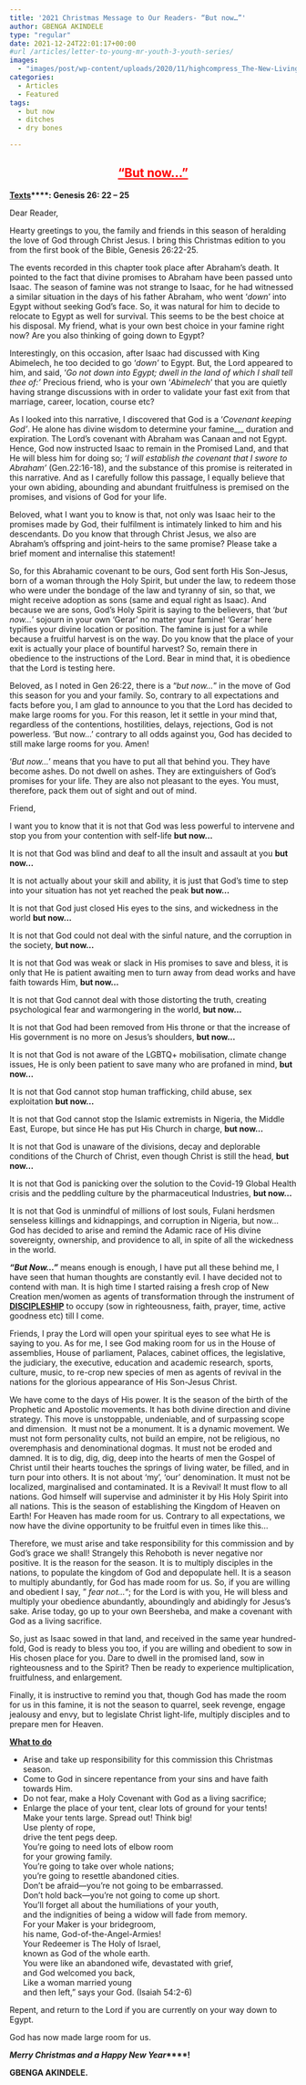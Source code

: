 ```yaml
---
title: '2021 Christmas Message to Our Readers- “But now…”'
author: GBENGA AKINDELE
type: "regular"
date: 2021-12-24T22:01:17+00:00
#url /articles/letter-to-young-mr-youth-3-youth-series/
images: 
  - "images/post/wp-content/uploads/2020/11/highcompress_The-New-Living-Way-Community-Website-Blog-Image-Template-500-x-500-30.jpg"
categories:
  - Articles
  - Featured
tags:
  - but now
  - ditches
  - dry bones

---
```

<h2 style="text-align: center;">
  <span style="color: #ff0000;"><strong><u>“But now…”</u></strong></span>
</h2>

**<u>Texts</u>****: Genesis 26: 22 – 25**

Dear Reader,

Hearty greetings to you, the family and friends in this season of heralding the love of God through Christ Jesus. I bring this Christmas edition to you from the first book of the Bible, Genesis 26:22-25.

The events recorded in this chapter took place after Abraham’s death. It pointed to the fact that divine promises to Abraham have been passed unto Isaac. The season of famine was not strange to Isaac, for he had witnessed a similar situation in the days of his father Abraham, who went ‘_down_’ into Egypt without seeking God’s face. So, it was natural for him to decide to relocate to Egypt as well for survival. This seems to be the best choice at his disposal. My friend, what is your own best choice in your famine right now? Are you also thinking of going down to Egypt?

Interestingly, on this occasion, after Isaac had discussed with King Abimelech, he too decided to go ‘_down’_ to Egypt. But, the Lord appeared to him, and said, ‘_Go not down into Egypt; dwell in the land of which I shall tell thee of:’_ Precious friend, who is your own ‘_Abimelech_’ that you are quietly having strange discussions with in order to validate your fast exit from that marriage, career, location, course etc?

As I looked into this narrative, I discovered that God is a ‘_Covenant keeping God’_. He alone has divine wisdom to determine your famine_,_ duration and expiration. The Lord’s covenant with Abraham was Canaan and not Egypt. Hence, God now instructed Isaac to remain in the Promised Land, and that He will bless him for doing so; ‘_I will establish the covenant that I swore to Abraham’_ (Gen.22:16-18), and the substance of this promise is reiterated in this narrative. And as I carefully follow this passage, I equally believe that your own abiding, abounding and abundant fruitfulness is premised on the promises, and visions of God for your life.

Beloved, what I want you to know is that, not only was Isaac heir to the promises made by God, their fulfilment is intimately linked to him and his descendants. Do you know that through Christ Jesus, we also are Abraham’s offspring and joint-heirs to the same promise? Please take a brief moment and internalise this statement!

So, for this Abrahamic covenant to be ours, God sent forth His Son-Jesus, born of a woman through the Holy Spirit, but under the law, to redeem those who were under the bondage of the law and tyranny of sin, so that, we might receive adoption as sons (same and equal right as Isaac). And because we are sons, God’s Holy Spirit is saying to the believers, that ‘_but now…_’ sojourn in your own ‘Gerar’ no matter your famine! ‘Gerar’ here typifies your divine location or position. The famine is just for a while because a fruitful harvest is on the way. Do you know that the place of your exit is actually your place of bountiful harvest? So, remain there in obedience to the instructions of the Lord. Bear in mind that, it is obedience that the Lord is testing here.

Beloved, as I noted in Gen 26:22, there is a “_but now…_” in the move of God this season for you and your family. So, contrary to all expectations and facts before you, I am glad to announce to you that the Lord has decided to make large rooms for you. For this reason, let it settle in your mind that, regardless of the contentions, hostilities, delays, rejections, God is not powerless. ‘But now…’ contrary to all odds against you, God has decided to still make large rooms for you. Amen!

‘_But now…_’ means that you have to put all that behind you. They have become ashes. Do not dwell on ashes. They are extinguishers of God’s promises for your life. They are also not pleasant to the eyes. You must, therefore, pack them out of sight and out of mind.

Friend,

I want you to know that it is not that God was less powerful to intervene and stop you from your contention with self-life **but now&#8230;**

It is not that God was blind and deaf to all the insult and assault at you **but now&#8230;**

It is not actually about your skill and ability, it is just that God&#8217;s time to step into your situation has not yet reached the peak **but now&#8230;**

It is not that God just closed His eyes to the sins, and wickedness in the world **but now&#8230;**

It is not that God could not deal with the sinful nature, and the corruption in the society, **but now&#8230;**

It is not that God was weak or slack in His promises to save and bless, it is only that He is patient awaiting men to turn away from dead works and have faith towards Him, **but now&#8230;**

It is not that God cannot deal with those distorting the truth, creating psychological fear and warmongering in the world, **but now&#8230;**

It is not that God had been removed from His throne or that the increase of His government is no more on Jesus&#8217;s shoulders, **but now&#8230;**

It is not that God is not aware of the LGBTQ+ mobilisation, climate change issues, He is only been patient to save many who are profaned in mind, **but now&#8230;**

It is not that God cannot stop human trafficking, child abuse, sex exploitation **but now&#8230;**

It is not that God cannot stop the Islamic extremists in Nigeria, the Middle East, Europe, but since He has put His Church in charge, **but now&#8230;**

It is not that God is unaware of the divisions, decay and deplorable conditions of the Church of Christ, even though Christ is still the head, **but now&#8230;**

It is not that God is panicking over the solution to the Covid-19 Global Health crisis and the peddling culture by the pharmaceutical Industries, **but now&#8230;**

It is not that God is unmindful of millions of lost souls, Fulani herdsmen senseless killings and kidnappings, and corruption in Nigeria, but now&#8230; God has decided to arise and remind the Adamic race of His divine sovereignty, ownership, and providence to all, in spite of all the wickedness in the world.

**_“But Now…”_** means enough is enough, I have put all these behind me, I have seen that human thoughts are constantly evil. I have decided not to contend with man. It is high time I started raising a fresh crop of New Creation men/women as agents of transformation through the instrument of **<u>DISCIPLESHIP</u>** to occupy (sow in righteousness, faith, prayer, time, active goodness etc) till I come.

Friends, I pray the Lord will open your spiritual eyes to see what He is saying to you. As for me, I see God making room for us in the House of assemblies, House of parliament, Palaces, cabinet offices, the legislative, the judiciary, the executive, education and academic research, sports, culture, music, to re-crop new species of men as agents of revival in the nations for the glorious appearance of His Son-Jesus Christ.

We have come to the days of His power. It is the season of the birth of the Prophetic and Apostolic movements. It has both divine direction and divine strategy. This move is unstoppable, undeniable, and of surpassing scope and dimension.  It must not be a monument. It is a dynamic movement. We must not form personality cults, not build an empire, not be religious, no overemphasis and denominational dogmas. It must not be eroded and damned. It is to dig, dig, dig, deep into the hearts of men the Gospel of Christ until their hearts touches the springs of living water, be filled, and in turn pour into others. It is not about ‘my’, ‘our’ denomination. It must not be localized, marginalised and contaminated. It is a Revival! It must flow to all nations. God himself will supervise and administer it by His Holy Spirit into all nations. This is the season of establishing the Kingdom of Heaven on Earth! For Heaven has made room for us. Contrary to all expectations, we now have the divine opportunity to be fruitful even in times like this&#8230;

Therefore, we must arise and take responsibility for this commission and by God&#8217;s grace we shall! Strangely this Rehoboth is never negative nor positive. It is the reason for the season. It is to multiply disciples in the nations, to populate the kingdom of God and depopulate hell. It is a season to multiply abundantly, for God has made room for us. So, if you are willing and obedient I say, &#8221; _fear not&#8230;_&#8220;; for the Lord is with you, He will bless and multiply your obedience abundantly, aboundingly and abidingly for Jesus&#8217;s sake. Arise today, go up to your own Beersheba, and make a covenant with God as a living sacrifice.

So, just as Isaac sowed in that land, and received in the same year hundred-fold, God is ready to bless you too, if you are willing and obedient to sow in His chosen place for you. Dare to dwell in the promised land, sow in righteousness and to the Spirit? Then be ready to experience multiplication, fruitfulness, and enlargement.

Finally, it is instructive to remind you that, though God has made the room for us in this famine, it is not the season to quarrel, seek revenge, engage jealousy and envy, but to legislate Christ light-life, multiply disciples and to prepare men for Heaven.

**<u>What to do</u>**

* Arise and take up responsibility for this commission this Christmas season.
* Come to God in sincere repentance from your sins and have faith towards Him.
* Do not fear, make a Holy Covenant with God as a living sacrifice;
* Enlarge the place of your tent, clear lots of ground for your tents!  
    Make your tents large. Spread out! Think big!  
    Use plenty of rope,  
    drive the tent pegs deep.  
    You’re going to need lots of elbow room  
    for your growing family.  
    You’re going to take over whole nations;  
    you’re going to resettle abandoned cities.  
    Don’t be afraid—you’re not going to be embarrassed.  
    Don’t hold back—you’re not going to come up short.  
    You’ll forget all about the humiliations of your youth,  
    and the indignities of being a widow will fade from memory.  
    For your Maker is your bridegroom,  
    his name, God-of-the-Angel-Armies!  
    Your Redeemer is The Holy of Israel,  
    known as God of the whole earth.  
    You were like an abandoned wife, devastated with grief,  
    and God welcomed you back,  
    Like a woman married young  
    and then left,” says your God. (Isaiah 54:2-6)

Repent, and return to the Lord if you are currently on your way down to Egypt.

God has now made large room for us.

**_Merry Christmas and a Happy New Year_****!**

**GBENGA AKINDELE.**

&nbsp;
